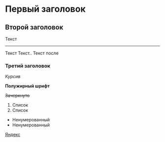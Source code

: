 # Первый заголовок


## Второй заголовок

Текст

---

Текст
Текст..
Текст после <br>


### Третий заголовок

*Курсив* 

**Полужирный шрифт**

~~Зачеркнуто~~

1. Список
2. Список

* Ненумерованный
* Ненумерованный

[Яндекс](https://www.yandex.ru)